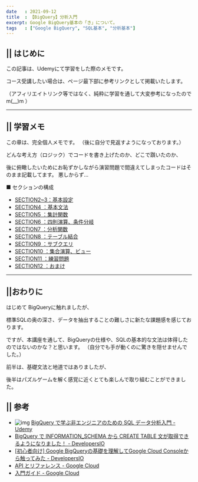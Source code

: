 ```yaml
---
date   : 2021-09-12
title  : 【BigQuery】分析入門
excerpt: Google BigQuery基本の「き」について。
tags   : ["Google BigQuery", "SQL基本", "分析基本"]
---
```


## || はじめに
この記事は、Udemyにて学習をした際のメモです。

コース受講したい場合は、ページ最下部に参考リンクとして掲載いたします。

（アフィリエイトリンク等ではなく、純粋に学習を通して大変参考になったのでm(__)m ）


---
## || 学習メモ
この章は、完全個人メモです。
（後に自分で見返すようになっております。）

どんな考え方（ロジック）でコードを書き上げたのか、どこで躓いたのか、

後に俯瞰したいためにお恥ずかしながら演習問題で間違えてしまったコードはそのまま記載してます。
悪しからず...

■ セクションの構成
- [SECTION2~3：基本設定](google_bigquery_2_3)
- [SECTION4  ：基本文法](google_bigquery_4)
- [SECTION5  ：集計関数](google_bigquery_5)
- [SECTION6  ：四則演算、条件分岐](google_bigquery_6)
- [SECTION7  ：分析関数](google_bigquery_7)
- [SECTION8  ：テーブル結合](google_bigquery_8)
- [SECTION9  ：サブクエリ](google_bigquery_9)
- [SECTION10 ：集合演算、ビュー](google_bigquery_10)
- [SECTION11 ：練習問題](google_bigquery_11)
- [SECTION12 ：おまけ](google_bigquery_12)


---
## ||おわりに
はじめて BigQueryに触れましたが、

標準SQLの奥の深さ、データを抽出することの難しさに新たな課題感を感じております。

ですが、本講座を通して、BigQueryの仕様や、SQLの基本的な文法は体得したのではないのかな？と思います。
（自分でも手が動くのに驚きを隠せませんでした。）

前半は、基礎文法と地道ではありましたが、

後半はパズルゲームを解く感覚に近くとても楽しんで取り組むことができました。


## || 参考

* ![img](https://img-c.udemycdn.com/course/240x135/2394060_adbb_4.jpg)
[BigQuery で学ぶ非エンジニアのための SQL データ分析入門 - Udemy ](https://www.udemy.com/share/102kOc3@Jm55eXaV2GdLXwnNAoEOPHhXUleiQK0EG6JQboecG715rn2_tpL6jBbg8kL1nsqw/)
* [BigQuery で INFORMATION_SCHEMA から CREATE TABLE 文が取得できるようになりました！ - DevelopersIO](https://dev.classmethod.jp/articles/bigquery-information-schema-get-create-table-ddl/)
* [[初心者向け] Google BigQueryの基礎を理解してGoogle Cloud Consoleから触ってみた - DevelopersIO](https://dev.classmethod.jp/articles/google-bigquery-debut/)
* [API とリファレンス - Google Cloud](https://cloud.google.com/bigquery/docs/reference?hl=ja)
* [入門ガイド - Google Cloud](https://cloud.google.com/bigquery/docs/how-to)
